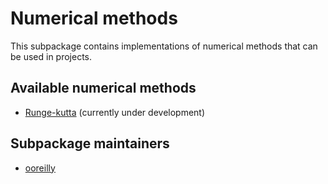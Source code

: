 # Numerical methods
This subpackage contains implementations of numerical methods that can be used in
projects. 

## Available numerical methods
* [Runge-kutta](notebooks/rungekutta.ipynb) (currently under development)
  
## Subpackage maintainers
* [ooreilly](https://github.com/ooreilly)
